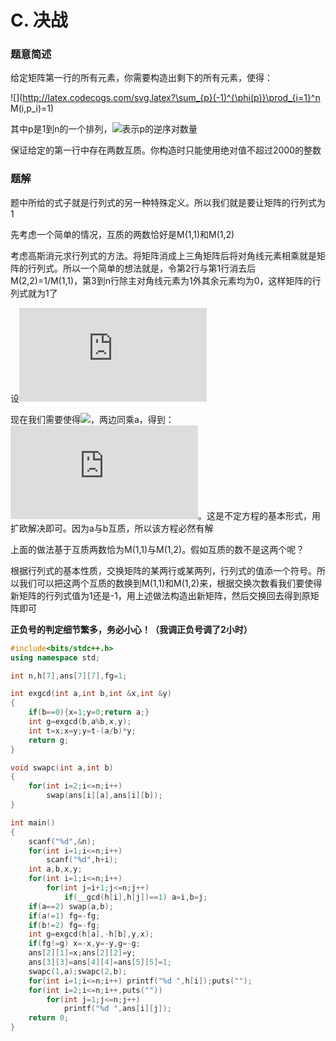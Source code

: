 # C. 决战

### 题意简述

给定矩阵第一行的所有元素，你需要构造出剩下的所有元素，使得：

![](http://latex.codecogs.com/svg.latex?\sum_{p}(-1)^{\phi(p)}\prod_{i=1}^n M(i,p_i)=1)

其中p是1到n的一个排列，![](http://latex.codecogs.com/svg.latex?\phi(p))表示p的逆序对数量

保证给定的第一行中存在两数互质。你构造时只能使用绝对值不超过2000的整数

### 题解

题中所给的式子就是行列式的另一种特殊定义。所以我们就是要让矩阵的行列式为1

先考虑一个简单的情况，互质的两数恰好是M(1,1)和M(1,2)

考虑高斯消元求行列式的方法。将矩阵消成上三角矩阵后将对角线元素相乘就是矩阵的行列式。所以一个简单的想法就是，令第2行与第1行消去后M(2,2)=1/M(1,1)，第3到n行除主对角线元素为1外其余元素均为0，这样矩阵的行列式就为1了

设![](http://latex.codecogs.com/svg.latex?a=M(1,1),\;\;b=M(1,2),\;\;x=M(2,1),\;\;y=M(2,2))

现在我们需要使得![](http://latex.codecogs.com/svg.latex?y-\frac{x}{a}b=\frac{1}{a})，两边同乘a，得到：![](http://latex.codecogs.com/svg.latex?ay-bx=1)。这是不定方程的基本形式，用扩欧解决即可。因为a与b互质，所以该方程必然有解

上面的做法基于互质两数恰为M(1,1)与M(1,2)。假如互质的数不是这两个呢？

根据行列式的基本性质，交换矩阵的某两行或某两列，行列式的值添一个符号。所以我们可以把这两个互质的数换到M(1,1)和M(1,2)来，根据交换次数看我们要使得新矩阵的行列式值为1还是-1，用上述做法构造出新矩阵，然后交换回去得到原矩阵即可

**正负号的判定细节繁多，务必小心！（我调正负号调了2小时）**

```cpp
#include<bits/stdc++.h>
using namespace std;

int n,h[7],ans[7][7],fg=1;

int exgcd(int a,int b,int &x,int &y)
{
    if(b==0){x=1;y=0;return a;}
    int g=exgcd(b,a%b,x,y);
    int t=x;x=y;y=t-(a/b)*y;
    return g;
}

void swapc(int a,int b)
{
    for(int i=2;i<=n;i++)
        swap(ans[i][a],ans[i][b]);
}

int main()
{
    scanf("%d",&n);
    for(int i=1;i<=n;i++)
        scanf("%d",h+i);
    int a,b,x,y;
    for(int i=1;i<=n;i++)
        for(int j=i+1;j<=n;j++)
            if(__gcd(h[i],h[j])==1) a=i,b=j;
    if(a==2) swap(a,b);
    if(a!=1) fg=-fg;
    if(b!=2) fg=-fg;
    int g=exgcd(h[a],-h[b],y,x);
    if(fg!=g) x=-x,y=-y,g=-g;
    ans[2][1]=x;ans[2][2]=y;
    ans[3][3]=ans[4][4]=ans[5][5]=1;
    swapc(1,a);swapc(2,b);
    for(int i=1;i<=n;i++) printf("%d ",h[i]);puts("");
    for(int i=2;i<=n;i++,puts(""))
        for(int j=1;j<=n;j++)
            printf("%d ",ans[i][j]);
    return 0;
}
```
